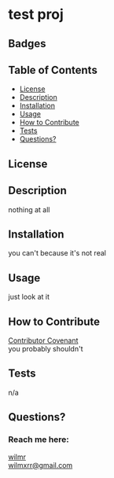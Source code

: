 # test proj
  ## Badges
  ## Table of Contents
  * [License](#license)
  * [Description](#description)
  * [Installation](#installation)
  * [Usage](#usage)
  * [How to Contribute](#how-to-contribute)
  * [Tests](#tests)
  * [Questions?](#questions)
  ## License
  ## Description
  nothing at all
  ## Installation
  you can't because it's not real
  ## Usage
  just look at it 
  ## How to Contribute
  [Contributor Covenant](https://www.contributor-covenant.org/)  
  you probably shouldn't
  ## Tests
  n/a
  ## Questions?
  ### Reach me here: 
  [wilmr](https://github.com/wilmr)  
  wilmxrr@gmail.com